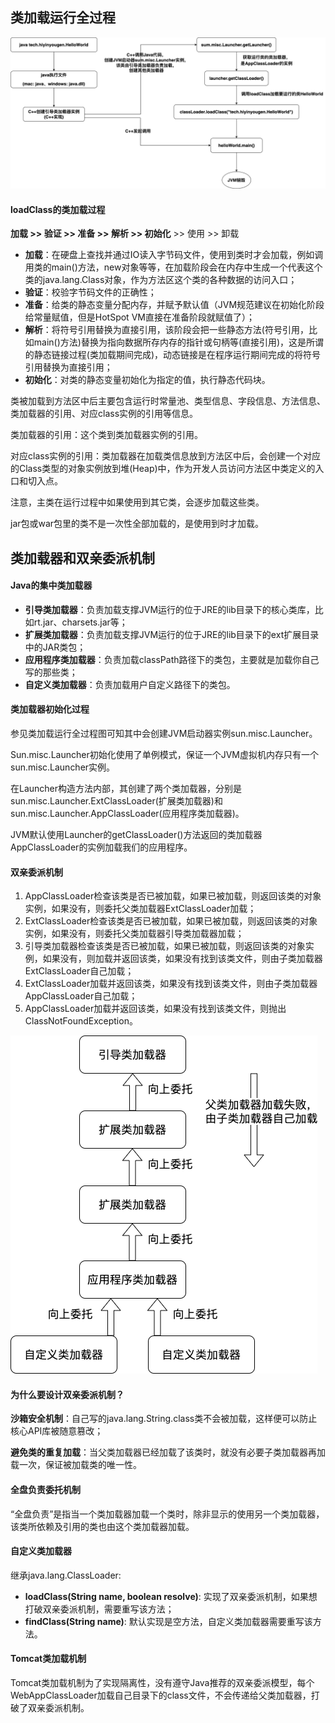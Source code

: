## 类加载运行全过程

![类加载运行全过程](./images/类加载运行全过程.png)

#### loadClass的类加载过程

**加载 >> 验证 >> 准备 >> 解析 >> 初始化** >> 使用 >> 卸载

- **加载**：在硬盘上查找并通过IO读入字节码文件，使用到类时才会加载，例如调用类的main()方法，new对象等等，在加载阶段会在内存中生成一个代表这个类的java.lang.Class对象，作为方法区这个类的各种数据的访问入口；
- **验证**：校验字节码文件的正确性；
- **准备**：给类的静态变量分配内存，并赋予默认值（JVM规范建议在初始化阶段给常量赋值，但是HotSpot VM直接在准备阶段就赋值了）；
- **解析**：将符号引用替换为直接引用，该阶段会把一些静态方法(符号引用，比如main()方法)替换为指向数据所存内存的指针或句柄等(直接引用)，这是所谓的静态链接过程(类加载期间完成)，动态链接是在程序运行期间完成的将符号引用替换为直接引用；
- **初始化**：对类的静态变量初始化为指定的值，执行静态代码块。

类被加载到方法区中后主要包含运行时常量池、类型信息、字段信息、方法信息、类加载器的引用、对应class实例的引用等信息。

类加载器的引用：这个类到类加载器实例的引用。

对应class实例的引用：类加载器在加载类信息放到方法区中后，会创建一个对应的Class类型的对象实例放到堆(Heap)中，作为开发人员访问方法区中类定义的入口和切入点。

注意，主类在运行过程中如果使用到其它类，会逐步加载这些类。

jar包或war包里的类不是一次性全部加载的，是使用到时才加载。



## 类加载器和双亲委派机制

#### Java的集中类加载器

- **引导类加载器**：负责加载支撑JVM运行的位于JRE的lib目录下的核心类库，比如rt.jar、charsets.jar等；
- **扩展类加载器**：负责加载支撑JVM运行的位于JRE的lib目录下的ext扩展目录中的JAR类包；
- **应用程序类加载器**：负责加载classPath路径下的类包，主要就是加载你自己写的那些类；
- **自定义类加载器**：负责加载用户自定义路径下的类包。

#### 类加载器初始化过程

参见类加载运行全过程图可知其中会创建JVM启动器实例sun.misc.Launcher。

Sun.misc.Launcher初始化使用了单例模式，保证一个JVM虚拟机内存只有一个sun.misc.Launcher实例。

在Launcher构造方法内部，其创建了两个类加载器，分别是sun.misc.Launcher.ExtClassLoader(扩展类加载器)和sun.misc.Launcher.AppClassLoader(应用程序类加载器)。

JVM默认使用Launcher的getClassLoader()方法返回的类加载器AppClassLoader的实例加载我们的应用程序。

#### 双亲委派机制

1. AppClassLoader检查该类是否已被加载，如果已被加载，则返回该类的对象实例，如果没有，则委托父类加载器ExtClassLoader加载；
2. ExtClassLoader检查该类是否已被加载，如果已被加载，则返回该类的对象实例，如果没有，则委托父类加载器引导类加载器加载；
3. 引导类加载器检查该类是否已被加载，如果已被加载，则返回该类的对象实例，如果没有，则加载并返回该类，如果没有找到该类文件，则由子类加载器ExtClassLoader自己加载；
4. ExtClassLoader加载并返回该类，如果没有找到该类文件，则由子类加载器AppClassLoader自己加载；
5. AppClassLoader加载并返回该类，如果没有找到该类文件，则抛出ClassNotFoundException。

![双亲委派机制](./images/双亲委派机制.png)

#### 为什么要设计双亲委派机制？

**沙箱安全机制**：自己写的java.lang.String.class类不会被加载，这样便可以防止核心API库被随意篡改；

**避免类的重复加载**：当父类加载器已经加载了该类时，就没有必要子类加载器再加载一次，保证被加载类的唯一性。

#### 全盘负责委托机制

“全盘负责”是指当一个类加载器加载一个类时，除非显示的使用另一个类加载器，该类所依赖及引用的类也由这个类加载器加载。

#### 自定义类加载器

继承java.lang.ClassLoader:

- **loadClass(String name, boolean resolve)**: 实现了双亲委派机制，如果想打破双亲委派机制，需要重写该方法；
- **findClass(String name)**: 默认实现是空方法，自定义类加载器需要重写该方法。

#### Tomcat类加载机制

Tomcat类加载机制为了实现隔离性，没有遵守Java推荐的双亲委派模型，每个WebAppClassLoader加载自己目录下的class文件，不会传递给父类加载器，打破了双亲委派机制。

